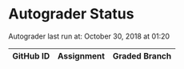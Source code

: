 # Autograder Status
Autograder last run at: October 30, 2018 at 01:20

| GitHub ID | Assignment | Graded Branch |
|-----------|------------|---------------|
